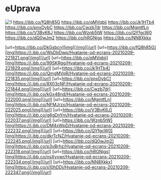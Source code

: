 # eUprava

![1](https://i.ibb.co/FJsNWZt/Hvatanje-od-ecrans-20210209-221806.png) https://ibb.co/fQ8h85G https://ibb.co/qMVqbjj
https://ibb.co/Jk1HTb4 https://ibb.co/pnxDybC https://ibb.co/Cwzb7dr
https://ibb.co/MgmtfLn https://ibb.co/V3BvK6J https://ibb.co/Wznb5tW 
https://ibb.co/QYfgcW0 https://ibb.co/dQ0wJm2 https://ibb.co/hRGNjgs
https://ibb.co/NN8Xkkx

[url=https://ibb.co/DkGsbcn][img][/img][/url]
[url=https://ibb.co/fQ8h85G][img]https://i.ibb.co/WsDbDwp/Hvatanje-od-ecrans-20210209-221821.png[/img][/url]
[url=https://ibb.co/qMVqbjj][img]https://i.ibb.co/99SKRgg/Hvatanje-od-ecrans-20210209-221829.png[/img][/url]
[url=https://ibb.co/Jk1HTb4][img]https://i.ibb.co/QmgMVqR/Hvatanje-od-ecrans-20210209-221835.png[/img][/url]
[url=https://ibb.co/pnxDybC][img]https://i.ibb.co/8X03cNF/Hvatanje-od-ecrans-20210209-221844.png[/img][/url]
[url=https://ibb.co/Cwzb7dr][img]https://i.ibb.co/kGx48nd/Hvatanje-od-ecrans-20210209-222000.png[/img][/url]
[url=https://ibb.co/MgmtfLn][img]https://i.ibb.co/NFMJrzx/Hvatanje-od-ecrans-20210209-222025.png[/img][/url]
[url=https://ibb.co/V3BvK6J][img]https://i.ibb.co/g6gDnYm/Hvatanje-od-ecrans-20210209-222037.png[/img][/url]
[url=https://ibb.co/Wznb5tW][img]https://i.ibb.co/DM4xWpD/Hvatanje-od-ecrans-20210209-222232.png[/img][/url]
[url=https://ibb.co/QYfgcW0][img]https://i.ibb.co/dkrTcNZ/Hvatanje-od-ecrans-20210209-222245.png[/img][/url]
[url=https://ibb.co/dQ0wJm2][img]https://i.ibb.co/p3vBrhz/Hvatanje-od-ecrans-20210209-222318.png[/img][/url]
[url=https://ibb.co/hRGNjgs][img]https://i.ibb.co/nsXyvwr/Hvatanje-od-ecrans-20210209-222334.png[/img][/url]
[url=https://ibb.co/NN8Xkkx][img]https://i.ibb.co/s10hDDj/Hvatanje-od-ecrans-20210209-222347.png[/img][/url]
